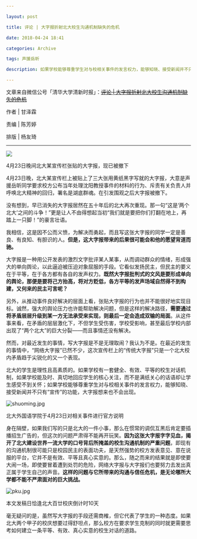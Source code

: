 ```yaml
---

layout: post

title: 评论 | 大字报折射北大校生沟通机制缺失的危机

date: 2018-04-24 18:41

categories: Archive

tags: 声援岳昕

description: 如果学校能够尊重学生对与校相关事件的发言权力，能够知晓、接受新闻并不只有“宣传”的功能，大字报想来也不会出现。

---
```


文章来自微信公号「清华大学清新时报」：~~[评论 \| 大字报折射北大校生沟通机制缺失的危机 ](https://mp.weixin.qq.com/s/CwmXRtIKlQ5bWDkAp5OZYA)~~

作者 \| 甘泽霖

责编 \| 陈芳婷

排版 \| 杨友琦

---

![](https://i.imgur.com/TCjnnMl.jpg)

<figcaption>4月23日晚间北大某宣传栏张贴的大字报，现已被撤下</figcaption>

4月23日晚，北大某宣传栏上被贴上了三大张用黄纸黑字写就的大字报，大意是声援岳昕同学要求校方公布当年处理沈阳教授事件的材料的行为、斥责有关负责人并呼唤北大精神的回归，署名是湖底群魂。在引发围观之后大字报被撤下。

没有想到，早已消失的大字报居然在五十年后的北大再次重现。那一句“这是‘两个北大’之间的斗争！”更是让人不由得想起当初“我们就是要把你们打翻在地上，再踏上一只脚！”的豪言壮语。

我相信，这是因不公而义愤，为解决而勇起，而且写这张大字报的同学一定是善良、有良知、有胆识的人。**但是，这大字报带来的后果很可能会和他的愿望背道而驰。**

大字报是一种用公开发表的激烈文字批评某人某事，从而调动群众的情绪，形成强大的单向舆论，以此逼迫被压迫对象屈服的手段。它看似发扬民主，但民主的要义在于平等，在于各方都有各自的发声权力。**既然大字报批判式的文风是要形成单向的舆论，那便是要将己方抬高，将对方贬低，各方平等的发声场域自然得不到构建，又何来的民主可言呢？**

另外，从推动事件良好解决的层面上看，张贴大字报的行为也并不能很好地实现目标。诚然，强大的舆论压力也许能帮助解决问题，但是这样的解决路径，**需要通过将矛盾层层升级到某一方无法承受来实现，则最后一定会造成双输的局面**。从这件事来看，在矛盾的层层激化下，不但学生受伤害，学校受影响，甚至最后学校内部出现了“两个北大”的巨大分裂——而且事情还没有解决。

然而，对最近发生的事情，写大字报是不是无理取闹？我认为不是。在最近的发生的事情中，“网络大字报”已然不少，这次宣传栏上的“传统大字报”只是一个北大校内矛盾趋于尖锐化的又一个表现。

北大的学生是理性且高素质的。如果学校有一套健全、有效、平等的校生对话机制，如果学校能及时、真切地回应学生的核心关注，而不是满纸关心的话语却让学生感受不到关怀；如果学校能够尊重学生对与校相关事件的发言权力，能够知晓、接受新闻并不只有“宣传”的功能，大字报想来也不会出现。

![shuoming.jpg](https://i.loli.net/2018/04/24/5adf0c852cf44.jpg)

<figcaption>北大外国语学院于4月23日对相关事件进行官方说明</figcaption>

身在隔壁，如果我们写的只是北大的一件小事，那么在惯常的调侃互黑后肯定要插播招生广告的，但这次的问题严肃得不能再开玩笑。**因为这张大字报字字见血，揭开了北大建设世界一流大学的口号背后所掩盖的校生沟通机制的严重问题**，即现有的沟通机制很可能只是校园民主的表面功夫，是天然强势的校方发表意见、意在说服的平台，它并不是有效、平等且真心实意的。那么，随之而来的结果就是即使要大闹一场，即使要冒着遭到处罚的危险，网络大字报与大字报们也要努力去发出真正属于学生自己的声音。**这样的问题与它所带来的沟通与信任危机，是无论哪所大学都不能不严肃面对的巨大挑战。**

![pku.jpg](https://i.loli.net/2018/04/24/5adf0ca0084d0.jpg)

<figcaption>本文发稿日恰逢北大百廿校庆倒计时10天</figcaption>

毫无疑问的是，虽然写大字报的手段还需商榷，但它代表了学生的一种态度。如果北大两个甲子的校庆想要过得舒坦点，那么校方在要求学生克制的同时就更需要思考如何建立一条平等、有效、真心实意的校生对话的道路。
